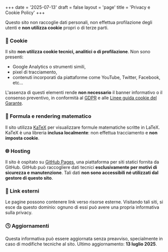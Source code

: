 +++
date = '2025-07-13'
draft = false
layout = 'page'
title = 'Privacy e Cookie Policy'
+++

Questo sito non raccoglie dati personali, non effettua profilazione degli utenti e **non utilizza cookie** propri o di terze parti.

### 🍪 Cookie

Il sito **non utilizza cookie tecnici, analitici o di profilazione**. 
Non sono presenti:
- Google Analytics o strumenti simili,
- pixel di tracciamento,
- contenuti incorporati da piattaforme come YouTube, Twitter, Facebook, etc...

L'assenza di questi elementi rende **non necessario** il banner informativo o il consenso preventivo, in conformità al [GDPR](https://eur-lex.europa.eu/eli/reg/2016/679) e alle [Linee guida cookie del Garante](https://www.garanteprivacy.it/web/guest/home/docweb/-/docweb-display/docweb/9677876).

### 📐 Formula e rendering matematico

Il sito utilizza [KaTeX](https://katex.org/) per visualizzare formule matematiche scritte in LaTeX. 
KaTeX è una libreria **inclusa localmente**: non effettua tracciamento e **non imposta cookie**.

### 🌐 Hosting

Il sito è ospitato su [GitHub Pages](https://pages.github.com/), una piattaforma per siti statici fornita da GitHub.
GitHub può raccogliere dati tecnici **esclusivamente per motivi di sicurezza e manutenzione**. 
Tali dati **non sono accessibili né utilizzati dal gestore di questo sito**.

### 🔗 Link esterni

Le pagine possono contenere link verso risorse esterne.
Visitando tali siti, si esce da questo dominio: ognuno di essi può avere una propria informativa sulla privacy.

### 🕓 Aggiornamenti

Questa informativa può essere aggiornata senza preavviso, specialmente in caso di modifiche tecniche al sito.
Ultimo aggiornamento: **13 luglio 2025**.
